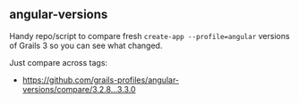 angular-versions
---

Handy repo/script to compare fresh `create-app --profile=angular` versions of Grails 3 so you can see what changed.

Just compare across tags:
* <https://github.com/grails-profiles/angular-versions/compare/3.2.8...3.3.0>
